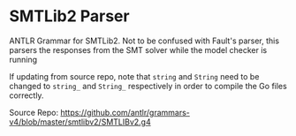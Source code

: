 # SMTLib2 Parser
ANTLR Grammar for SMTLib2. Not to be confused with Fault's parser, this parsers the responses from the SMT solver while the model checker is running

If updating from source repo, note that `string` and `String` need to be changed to `string_` and `String_` respectively in order to compile the Go files correctly.

Source Repo:
https://github.com/antlr/grammars-v4/blob/master/smtlibv2/SMTLIBv2.g4